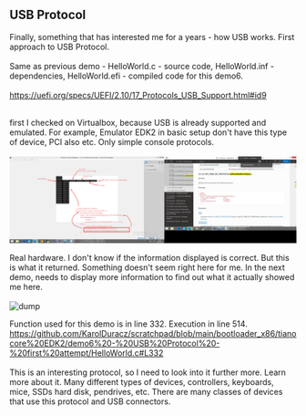 <h2>USB Protocol</h2>

Finally, something that has interested me for a years - how USB works. First approach to USB Protocol.
<br /><br />
Same as previous demo - HelloWorld.c - source code, HelloWorld.inf - dependencies, HelloWorld.efi - compiled code for this demo6.
<br /><br />
https://uefi.org/specs/UEFI/2.10/17_Protocols_USB_Support.html#id9
<br /><br />

first I checked on Virtualbox, because USB is already supported and emulated. For example, Emulator EDK2 in basic setup don't have this type of device, PCI also etc. Only simple console protocols.<br /><br />
![dump](https://github.com/KarolDuracz/scratchpad/blob/main/bootloader_x86/tianocore%20EDK2/demo6%20-%20USB%20Protocol%20-%20first%20attempt/53%20-%2006-02-2025%20-%20ok%20na%20virtual%20box%20dziala%20teraz%20test%20na%20real%20hw.png?raw=true)

Real hardware. I don't know if the information displayed is correct. But this is what it returned. Something doesn't seem right here for me. In the next demo, needs to display more information to find out what it actually showed me here.<br /><br />
![dump](https://github.com/KarolDuracz/scratchpad/blob/main/bootloader_x86/tianocore%20EDK2/demo6%20-%20USB%20Protocol%20-%20first%20attempt/1738865096417.jpg?raw=true)

Function used for this demo is in line 332. Execution in line 514.
https://github.com/KarolDuracz/scratchpad/blob/main/bootloader_x86/tianocore%20EDK2/demo6%20-%20USB%20Protocol%20-%20first%20attempt/HelloWorld.c#L332
<br /><br />
This is an interesting protocol, so I need to look into it further more. Learn more about it. Many different types of devices, controllers, keyboards, mice, SSDs hard disk, pendrives, etc. There are many classes of devices that use this protocol and USB connectors.
